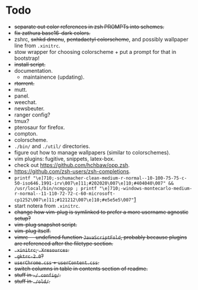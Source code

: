 # Todo

- ~~separate out color references in zsh PROMPTs into schemes.~~
- ~~fix zathura base16-dark colors.~~
- zshrc, ~~sxhkd dmenu~~, ~~pentadactyl colorscheme~~, and possibly wallpaper
  line from `.xinitrc`.
- stow wrapper for choosing colorscheme + put a prompt for that in bootstrap!
- ~~install script.~~
- documentation.
    - maintainence (updating).
- ~~rtorrent.~~
- mutt.
- panel.
- weechat.
- newsbeuter.
- ranger config?
- tmux?
- pterosaur for firefox.
- compton.
- colorscheme.
- `./bin/` and `./util/` directories.
- figure out how to manage wallpapers (similar to colorschemes).
- vim plugins: fugitive, snippets, latex-box.
- check out https://github.com/hchbaw/opp.zsh.
- https://github.com/zsh-users/zsh-completions.
- `printf "\e]710;-schumacher-clean-medium-r-normal--10-100-75-75-c-50-iso646.1991-irv\007\e]11;#202020\007\e]10;#404040\007" && /usr/local/bin/ncmpcpp ; printf "\e]710;-windows-montecarlo-medium-r-normal--11-110-72-72-c-60-microsoft-cp1252\007\e]11;#121212\007\e]10;#e5e5e5\007"`[1]
- start notera from `.xinitrc`.
- ~~change how vim-plug is symlinked to prefer a more username agnostic
  setup?~~
- ~~vim-plug snapshot script.~~
- ~~vim-plug itself.~~
- ~~vimrc -- undefined function `JavaScriptFold`, probably because plugins are
  referenced after the filetype section.~~
- ~~`.xinitrc`, `.Xresources`.~~
- ~~`.gktrc-2.0`?~~
- ~~`userChrome.css` + `userContent.css`.~~
- ~~switch columns in table in contents section of readme.~~
- ~~stuff in `~/.config/`.~~
- ~~stuff in `./old/`.~~

[1]: http://lists.schmorp.de/pipermail/rxvt-unicode/2011q2/001416.html

